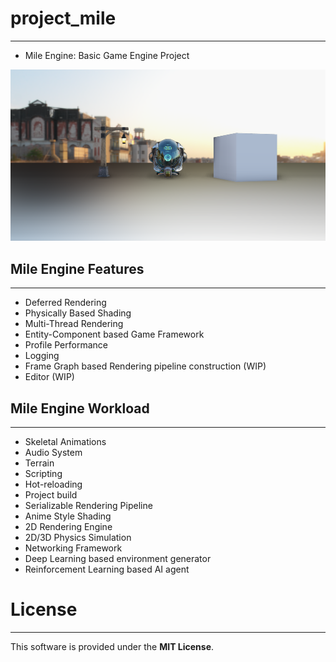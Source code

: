 # project_mile
-------------------------------------
- Mile Engine: Basic Game Engine Project

![sample](Figures/sample.png)

## Mile Engine Features
------------------------------------
- Deferred Rendering
- Physically Based Shading
- Multi-Thread Rendering
- Entity-Component based Game Framework
- Profile Performance
- Logging
- Frame Graph based Rendering pipeline construction (WIP)
- Editor (WIP)

## Mile Engine Workload
-------------------------------------
- Skeletal Animations
- Audio System
- Terrain
- Scripting
- Hot-reloading
- Project build
- Serializable Rendering Pipeline
- Anime Style Shading
- 2D Rendering Engine
- 2D/3D Physics Simulation
- Networking Framework
- Deep Learning based environment generator
- Reinforcement Learning based AI agent

# License
-------------------------------------
This software is provided under the **MIT License**.
